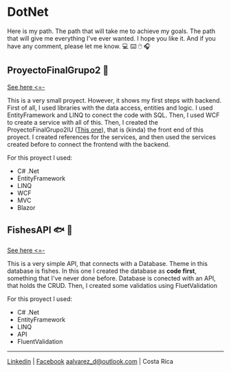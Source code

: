 # DotNet
Here is my path. The path that will take me to achieve my goals. The path that will give me everything I've ever wanted.
I hope you like it. And if you have any comment, please let me know. :computer: :keyboard: :computer_mouse: :headphones:

## ProyectoFinalGrupo2 :fork_and_knife:
[See here <=-](https://github.com/aalvareznet/DotNet/tree/main/ProyectoFinalGrupo2)

This is a very small proyect. However, it shows my first steps with backend. First of all, I used libraries with the data access, entities and logic. I used EntityFramework and LINQ to conect the code with SQL. Then, I used WCF to create a service with all of this. Then, I created the ProyectoFinalGrupo2IU ([This one](https://github.com/aalvareznet/DotNet/tree/main/ProyectoFinalGrupo2IU)), that is (kinda) the front end of this proyect. I created references for the services, and then used the services created before to connect the frontend with the backend.

For this proyect I used:
- C# .Net
- EntityFramework
- LINQ
- WCF
- MVC
- Blazor


## FishesAPI :fish: :whale:
[See here <=-](https://github.com/aalvareznet/DotNet/tree/main/FishesApi)

This is a very simple API, that connects with a Database. Theme in this database is fishes. In this one I created the database as **code first**, something that I've never done before. Database is conected with an API, that holds the CRUD. Then, I created some validatios using FluetValidation

For this proyect I used:
- C# .Net
- EntityFramework
- LINQ
- API
- FluentValidation

---
[Linkedin](https://www.linkedin.com/in/aalvarezd2201/) | 
[Facebook](https://www.facebook.com/anthoalvarezd/)
aalvarez_d@outlook.com | 
Costa Rica
